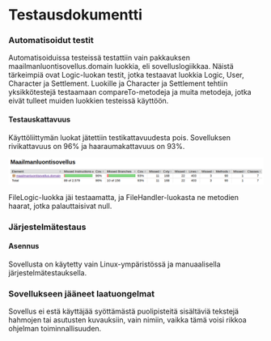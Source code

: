 # Testausdokumentti

### Automatisoidut testit

Automatisoiduissa testeissä testattiin vain pakkauksen maailmanluontisovellus.domain luokkia, eli sovelluslogiikkaa. Näistä tärkeimpiä ovat Logic-luokan testit, jotka testaavat luokkia Logic, User, Character ja Settlement. Luokille ja Character ja Settlement tehtiin yksikkötestejä testaamaan compareTo-metodeja ja muita metodeja, jotka eivät tulleet muiden luokkien testeissä käyttöön.

#### Testauskattavuus

Käyttöliittymän luokat jätettiin testikattavuudesta pois. Sovelluksen rivikattavuus on 96% ja haaraumakattavuus on 93%.

![Kuva testikattavuudesta](https://github.com/luuranko/ot-harjoitustyo/blob/master/dokumentaatio/testikattavuus.png)

FileLogic-luokka jäi testaamatta, ja FileHandler-luokasta ne metodien haarat, jotka palauttaisivat null.

### Järjestelmätestaus

#### Asennus

Sovellusta on käytetty vain Linux-ympäristössä ja manuaalisella järjestelmätestauksella. 

### Sovellukseen jääneet laatuongelmat

Sovellus ei estä käyttäjää syöttämästä puolipisteitä sisältäviä tekstejä hahmojen tai asutusten kuvauksiin, vain nimiin, vaikka tämä voisi rikkoa ohjelman toiminnallisuuden.
